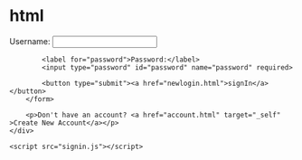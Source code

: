 # html
<!DOCTYPE html>
<html lang="en">
<head>
    <meta charset="UTF-8">
    <meta name="viewport" content="width=device-width, initial-scale=1.0">
    <title>Sign In Page</title>
    <link rel="stylesheet" href="signin.css">
</head>
<body>
    <div class="container">
        <form id="signInForm" onsubmit="validateForm(); return false;">
            <label for="username">Username:</label>
            <input type="text" id="username" name="username" required>

            <label for="password">Password:</label>
            <input type="password" id="password" name="password" required>

            <button type="submit"><a href="newlogin.html">signIn</a></button>
        </form>

        <p>Don't have an account? <a href="account.html" target="_self" >Create New Account</a></p>
    </div>

    <script src="signin.js"></script>
</body>
</html>
